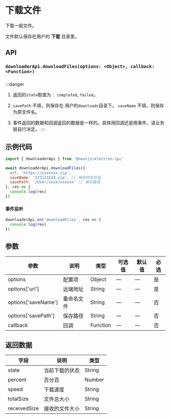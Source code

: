 # 下载文件 <BadgeTip text="异步" type="green"></BadgeTip>

下载一般文件。

文件默认保存在用户的 **下载** 目录里。

## API
### `downloaderApi.downloadFiles(options: <Object>, callback: <Function>)`
### 

:::danger
1. 返回的`state`取值为： `completed`, `failed`。

2. `savePath` 不填，则保存在 用户的`downloads`目录下。 `saveName` 不填，则保存为原文件名。

3. 事件返回的数据和回调返回的数据是一样的。具体用回调还是用事件，请业务层自行决定。
:::

## 示例代码
```js
import { downloaderApi } from '@neosjs/electron-ipc'

await downloaderApi.downloadFiles({
  url: 'https://xxxxxxx.zip',
  saveName: '123123123.zip', // 保存的文件名
  savePath: '/User/xxxx/xxxxxx' // 保存路径
}, res => {
  console.log(res)
})
```

####  事件监听
```js
downloaderApi.on('downloadFiles', res => {
  console.log(res)
})
```

## 参数

| 参数 | 说明    | 类型   | 可选值 | 默认值 |必选 |
| ---- | ------- | ------ | ------ | ------ | ------ |
| options | 配置项 | Object | —      | —      | 是      |
| options['url'] | 远端地址 | String | —      | —      | 是      |
| options['saveName'] | 重命名文件 | String | —      | —      | 否      |
| options['savePath'] | 保存路径 | String | —      | —      | 否      |
| callback | 回调 | Function | —      | —      | 否      |

## 返回数据

| 字段 | 说明    | 类型   | 
| ---- | ------- | ------ | 
| state | 当前下载的状态 | String |
| percent | 百分百 | Number | 
| speed | 下载速度 | String | 
| totalSize | 文件总大小 | String | 
| receivedSize | 接收的文件大小 | String | 
